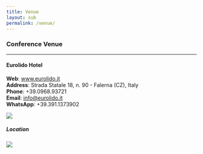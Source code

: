 ```yaml
---
title: Venue
layout: sub
permalink: /venue/
---
```


<h3>Conference Venue</h3>
<hr/>

<h4>Eurolido Hotel</h4>

<b>Web</b>: <a href="https://www.eurolido.it">www.eurolido.it</a><br/>
<b>Address</b>: Strada Statale 18, n. 90 - Falerna (CZ), Italy<br/>
<b>Phone</b>: +39.0968.93721<br/>
<b>Email</b>: info@eurolido.it<br/>
<b>WhatsApp</b>: +39.391.1373902<br/>

<img src="/2022/assets/images/eurolido.png"/>

<h5>Location</h5> 

<img src="/2022/assets/images/eurolido_map.png"/>